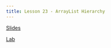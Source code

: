 ```yaml
---
title: Lesson 23 - ArrayList Hierarchy
---
```


[Slides](https://github.com/novillo-cs/apcsa_material/blob/main/lessons/22_ArrayList_Hierarchy.pdf)

[Lab](https://novillo-cs.github.io/apcsa/labs/lab_04_ArrayList_hierarchy/)
